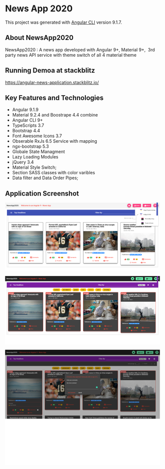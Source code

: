 # News App 2020

This project was generated with [Angular CLI](https://github.com/angular/angular-cli) version 9.1.7.

## About NewsApp2020

NewsApp2020 : A news app developed with Angular 9+, Material 9+,  3rd party news API service with theme switch of all 4 material theme 

## Running Demoa at stackblitz

https://angular-news-application.stackblitz.io/

## Key Features and Technologies

- Angular 9.1.9
- Material 9.2.4 and Boostrape 4.4 combine
- Angular CLI 9+
- TypeScripts 3.7
- Bootstrap 4.4
- Font Awesome Icons 3.7
- Obserable RxJs 6.5 Service with mapping
- ngx-bootstrap 5.3
- Globale State Managment
- Lazy Loading Modules
- jQuery 3.4
- Material Style Switch;
- Section SASS classes with color varibles
- Data filter and Data Order Pipes;

## Application Screenshot
  
![alt tag](https://github.com/Siraj360/Angular-Material-NewsApp2020/blob/master/newapp1.png)

![alt tag](https://github.com/Siraj360/Angular-Material-NewsApp2020/blob/master/newapp2.png)

![alt tag](https://github.com/Siraj360/Angular-Material-NewsApp2020/blob/master/newapp3.png)
